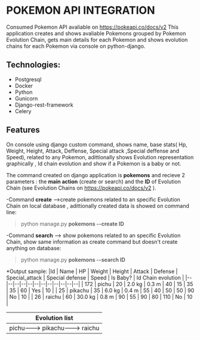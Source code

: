 # POKEMON API INTEGRATION
Consumed Pokemon API avaliable on  https://pokeapi.co/docs/v2 
This application creates and shows avaliable Pokemons grouped by Pokemon Evolution Chain, gets main details for each Pokemon and shows evolution chains for each Pokemon via console on python-django.

## Technologies:
 - Postgresql 
 - Docker
 -  Python
 - Gunicorn
 - Django-rest-framework
 - Celery
 
## Features
On console using django custom command, shows name, base stats( Hp, Weight, Height, Attack, Deffense, Special attack ,Special deffense  and Speed), related  to any Pokemon, adittionally shows Evolution representation graphically , Id chain evolution and show if a Pokemon is a baby or not. 
 
The command created on django application is **pokemons** and recieve 2 parameters : the **main action** (create or search) and the **ID** of Evolution Chain (see Evolution Chains on https://pokeapi.co/docs/v2 ).

-Command **create** -->create pokemons related to an specific Evolution Chain on local database , adittionally created data is showed on command line:

> python manage.py  **pokemons  --create ID**

-Command **search** --> show pokemons related to an specific Evolution Chain, show same information as create command but doesn't create anything on database:
> python manage.py  **pokemons  --search ID**

*Output sample:
|Id |    Name   | HP |  Weight  | Height | Attack | Defense | Special_attack | Special defense | Speed | Is Baby? |  Id Chain evolution |
|--|--|--|--|--|--|--|--|--|--|--|--|
| 172 |  pichu  | 20 |  2.0 kg | 0.3 m  |   40   |    15   |       35       |        35       |   60  |   Yes    |           10         |
|  25 | pikachu | 35 |  6.0 kg | 0.4 m  |   55   |    40   |       50       |        50       |   90  |    No    |          10          |
|  26 |  raichu | 60 | 30.0 kg | 0.8 m  |   90   |    55   |       90       |        80       |  110  |    No    |        10            |

|Evolution list |
|--|
|pichu---> pikachu---> raichu|




